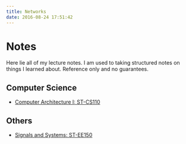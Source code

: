 ```yaml
---
title: Networks
date: 2016-08-24 17:51:42
---
```



# Notes

Here lie all of my lecture notes. I am used to taking structured notes on things I learned about. Reference only and no guarantees.


## Computer Science

- [Computer Architecture I: ST-CS110](https://notes.aaaab3n.moe/cs-131-programming-languages-and-compilers)


## Others
- [Signals and Systems: ST-EE150](https://notes.aaaab3n.moe/ee-150-signals-and-systems)